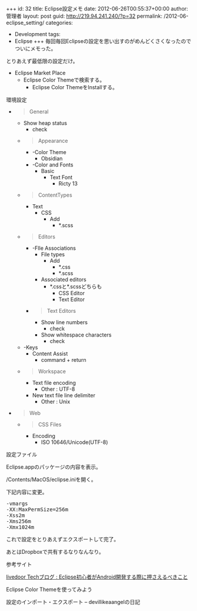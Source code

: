 +++
id: 32
title: Eclipse設定メモ
date: 2012-06-26T00:55:37+00:00
author: 管理者
layout: post
guid: http://219.94.241.240/?p=32
permalink: /2012-06-eclipse_setting/
categories:
  - Development
tags:
  - Eclipse
+++
毎回毎回Eclipseの設定を思い出すのがめんどくさくなったのでついにメモった。
  
とりあえず最低限の設定だけ。

  * Eclipse Market Place 
      * Eclipse Color Themeで検索する。 
          * Eclipse Color ThemeをInstallする。

環境設定

  * >General 
      * Show heap status 
          * check
      * >Appearance 
          * -Color Theme 
              * Obsidian
          * -Color and Fonts 
              * Basic 
                  * Text Font 
                      * Ricty 13
      * >ContentTypes 
          * Text 
              * CSS 
                  * Add 
                      * *.scss
      * >Editors 
          * -FIle Associations 
              * File types 
                  * Add 
                      * *.css
                      * *.scss
              * Associated editors 
                  * \*.cssと\*.scssどちらも 
                      * CSS Editor
                      * Text Editor
          * >Text Editors 
              * Show line numbers 
                  * check
              * Show whitespace characters 
                  * check
      * -Keys 
          * Content Assist 
              * command + return
      * >Workspace 
          * Text file encoding 
              * Other : UTF-8
          * New text file line delimiter 
              * Other : Unix
  * >Web 
      * >CSS Files 
          * Encoding 
              * ISO 10646/Unicode(UTF-8)

設定ファイル
  
Eclipse.appのパッケージの内容を表示。
  
/Contents/MacOS/eclipse.iniを開く。
  
下記内容に変更。

<pre class="brush: plain; title: ; notranslate" title="">-vmargs
-XX:MaxPermSize=256m
-Xss2m
-Xms256m
-Xmx1024m
</pre>

これで設定をとりあえずエクスポートして完了。
  
あとはDropboxで共有するなりなんなり。

参考サイト
  
<a title="livedoor Techブログ : Eclipse初心者がAndroid開発する際に押さえるべきこと" href="http://blog.livedoor.jp/techblog/archives/65399350.html" target="_blank">livedoor Techブログ : Eclipse初心者がAndroid開発する際に押さえるべきこと</a>
  
Eclipse Color Themeを使ってみよう
  
設定のインポート・エクスポート &#8211; devillikeaangelの日記